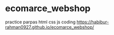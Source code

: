 # ecomarce_webshop
practice parpas html css js coding
https://habibur-rahman0927.github.io/ecomarce_webshop/
